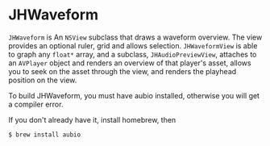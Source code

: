 # JHWaveform

`JHWaveform` is An `NSView` subclass that draws a waveform overview. The view provides an optional ruler, grid and allows selection. `JHWaveformView` is able to graph any `float*` array, and a subclass, `JHAudioPreviewView`, attaches to an `AVPlayer` object and renders an overview of that player's asset, allows you to seek on the asset through the view, and renders the playhead position on the view.

To build JHWaveform, you must have aubio installed, otherwise you will get a compiler error.

If you don't already have it, install homebrew, then

```$ brew install aubio```
